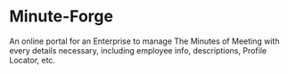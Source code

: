# Minute-Forge
An online portal for an Enterprise to manage The Minutes of Meeting with every details necessary, including employee info, descriptions, Profile Locator, etc.
